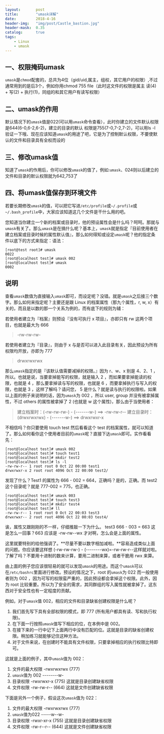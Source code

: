 ```yaml
---
layout:       post
title:        "umask详解"
date:         2018-4-16
header-img:   "img/post/Castle_bastion.jpg"
header-mask:  0.35
catalog:      true
tags:
    - Linux 
    - umask
---
```


## 一、权限掩码umask

`umask`是`chmod`配套的，总共为4位（gid/uid,属主，组权，其它用户的权限）,不过通常用到的是后3个，例如你用chmod 755 file（此时这文件的权限是属主 读(4) + 写(2) + 执行(1)，同组的和其它用户有读写权限）

## 二、umask的作用

默认情况下的`umask`值是022(可以用`umask`命令查看），此时你建立的文件默认权限是644(6-0,6-2,6-2)，建立的目录的默认 权限是755(7-0,7-2,7-2)，可以用ls -l验证一下哦、现在应该知道`umask`的用途了吧，它是为了控制默认权限，不要使默认的文件和目录具有全权而设的
## 三、修改umask值

知道了`umask`的作用后，你可以修改`umask`的值了，例如:`umask`、024则以后建立的文件和目录的默认权限就为642,753了

## 四、将umask值保存到环境文件

若要长期修改`umask`的值，可以把它写进`/etc/profile`或`~/.profile`或`~/.bash_profile`中，大家应该知道这几个文件是干什么用的吧。

您知道当你建立一个新的档案或目录时，他的预设属性会是什么吗？呵呵。那就与`umask`有关了。那么`umask`是在搞什么呢？基本上，`umask`就是指定『目前使用者在建立档案或目录时候的属性默认值』，那么如何得知或设定`umask`呢？他的指定条件以底下的方式来指定：语法：
```shell 
[root@test root]# umask
0022
[root@localhost test]# umask 002
[root@localhost test]# umask
0002
```
## 说明
查看`umask`数值为直接输入`umask`即可，而设定呢？没错。就是`umask`之后接三个数字。那么如何来指定呢？主要还是跟 Linux 的档案属性（那九个属性，r, w, x）有关的，而且是以数的那一个关系为例的，而有底下的规则为辅：

若使用者建立为『档案』则预设『没有可执行 x 项目』，亦即只有 rw 这两个项目，也就是最大为 666 

> -rw-rw-rw-

若使用者建立为『目录』，则由于 x 与是否可以进入此目录有关，因此预设为所有权限均开放，亦即为 777 

> drwxrwxrwx

那么`umask`指定的是『该默认值需要减掉的权限。』因为 r、w、x 别是 4、2、1 ，所以。也就是说，当要拿掉能写的权限，就是输入 2 ，而如果要拿掉能读的权限，也就是 4 ，那么要拿掉读与写的权限，也就是 6 ，而要拿掉执行与写入的权限，也就是 3 ，这样了解吗？请问您， 5 是什么？就是读与执行的权限啦。如果以上面的例子来说明的话，因为`umask`为 002 ，所以 user, group 并没有被拿掉属性，不过 others 的属性被拿掉了 2 (也就是 w 这个属性)，那么由于当使用者：

> 建立档案时：(-rw-rw-rw-) - (-------w-) ==> -rw-rw-r--
> 建立目录时：(drwxrwxrwx) - (-------w-) ==> drwxrwxr-x

不相信吗？你只要使用 touch test 然后看看这个 test 的档案属性，就可以知道了。那么如何看你这个使用者目前的`umask`呢？直接下达`umask`即可。实作看看先：
```shell
[root@localhost test]# umask 002
[root@localhost test]# touch test1
[root@localhost test]# mkdir test2
[root@localhost test]# ls -l
-rw-rw-r-- 1 root root 0 Oct 22 00:00 test1
drwxrwxr-x 2 root root 4096 Oct 22 00:00 test2/
```
发现了什么？Test1 的属性为 666 - 002 = 664，正确吗？是的，正确。而 test2 这个目录呢？就是 777-002 = 775，也正确。
```shell
[root@localhost test]# umask 003
[root@localhost test]# touch test3
[root@localhost test]# mkdir test4
[root@localhost test]# ll
-rw-rw-r-- 1 root root 0 Oct 22 00:03 test3
drwxrwxr-- 2 root root 4096 Oct 22 00:03 test4/
```
诶，属性又跟刚刚的不一样，仔细推敲一下为什么。
test3 666 - 003 = 663
这是怎么一回事？663 应该是 -rw-rw--wx 才对啊，怎么会是上面的属性。

这里就要特别的给他强调了。**尽量不要以数字相加减啦。**容易造成类似上面的问题。你应该要这样想 (-rw-rw-rw-) - (--------wx)=-rw-rw-r--这样就对啦。了解了吗？不要用十进制的数来计算，要用二进制来算，或者干脆用 rwx 来算。

由上面的例子您应该很轻易的就可以发现`umask`的用途。而这个`umask`可以在`/etc/bashrc`里面进行修改。预设的情况之下，root 的`umask`为 022 而一般使用者则为 002 ，因为可写的权限蛮严重的，因此预设都会拿掉这个权限。此外，因为 root 比较重要。所以为了安全的需求，其同群组的写入属性就被拿掉了。这东西对于安全性也有一定程度的贡献。

例如，对于`umask`值 002，相应的文件和目录缺省创建权限是什么呢？
1. 我们首先写下具有全部权限的模式，即 777 (所有用户都具有读、写和执行权限)。
2. 在下面一行按照`umask`值写下相应的位，在本例中是 002。
3. 在接下来的一行中记下上面两行中没有匹配的位。这就是目录的缺省创建权限。稍加练习就能够记住这种方法。
4. 对于文件来说，在创建时不能具有文件权限，只要拿掉相应的执行权限比特即可。

这就是上面的例子，其中`umask`值为 002：
1. 文件的最大权限 -rwxrwxrwx (777)
2. `umask`值为 002 --------w-
3. 目录权限 -rwxrwxr-x (775) 这就是目录创建缺省权限
4. 文件权限 -rw-rw-r-- (664) 这就是文件创建缺省权限

下面是另外一个例子，假设这次`umask`值为 022：
1. 文件的最大权限 -rwxrwxrwx (777)
2. `umask`值为022 -----w--w-
3. 目录权限 -rwxr-xr-x (755) 这就是目录创建缺省权限
4. 文件权限 -rw-r--r-- (644) 这就是文件创建缺省权限